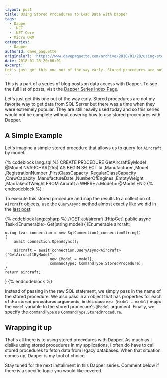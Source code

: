 ```yaml
---
layout: post
title: Using Stored Procedures to Load Data with Dapper
tags:
  - Dapper
  - .NET 
  - .NET Core
  - Micro ORM
categories:
  - Dapper
authorId: dave_paquette
originalurl: 'https://www.davepaquette.com/archive/2018/01/28/using-stored-procedures-to-load-data-with-dapper.aspx'
date: 2018-01-28 20:00:01
excerpt:
Let's just get this one out of the way early. Stored procedures are not my favorite way to get data from SQL Server but there was a time when they were extremely popular. They are still heavily used today and so this series would not be complete without covering how to use stored procedures with Dapper. 
---
```

This is a part of a series of blog posts on data access with Dapper. To see the full list of posts, visit the [Dapper Series Index Page](https://www.davepaquette.com/archive/2018/01/21/exploring-dapper-series.aspx).
 
Let's just get this one out of the way early. Stored procedures are not my favorite way to get data from SQL Server but there was a time when they were extremely popular. They are still heavily used today and so this series would not be complete without covering how to use stored procedures with Dapper. 

## A Simple Example
Let's imagine a simple stored procedure that allows us to query for `Aircraft` by model.

{% codeblock lang:sql %}
CREATE PROCEDURE GetAircraftByModel @Model NVARCHAR(255) AS
BEGIN
    SELECT 
       Id
      ,Manufacturer
      ,Model
      ,RegistrationNumber
      ,FirstClassCapacity
      ,RegularClassCapacity
      ,CrewCapacity
      ,ManufactureDate
      ,NumberOfEngines
      ,EmptyWeight
      ,MaxTakeoffWeight
    FROM Aircraft a
    WHERE a.Model = @Model
END
{% endcodeblock %}

To execute this stored procedure and map the results to a collection of `Aircraft` objects, use the `QueryAsync` method almost exactly like we did in the [last post](https://www.davepaquette.com/archive/2018/01/22/loading-an-object-graph-with-dapper.aspx). 

{% codeblock lang:csharp %}
//GET api/aircraft
[HttpGet]
public async Task<IEnumerable<Aircraft>> Get(string model)
{
    IEnumerable<Aircraft> aircraft;

    using (var connection = new SqlConnection(_connectionString))
    {
        await connection.OpenAsync();

        aircraft = await connection.QueryAsync<Aircraft>("GetAircraftByModel",
                        new {Model = model}, 
                        commandType: CommandType.StoredProcedure);
    }
    return aircraft;
}
{% endcodeblock %}

Instead of passing in the raw SQL statement, we simply pass in the name of the stored procedure. We also pass in an object that has properties for each of the stored procedures arguments, in this case `new {Model = model}` maps the `model` variable to the stored procedure's `@Model` argument. Finally, we specify the `commandType` as `CommandType.StoredProcedure`. 

## Wrapping it up

That's all there is to using stored procedures with Dapper. As much as I dislike using stored procedures in my applications, I often do have to call stored procedures to fetch data from legacy databases. When that situation comes up, Dapper is my tool of choice. 

Stay tuned for the next installment in this Dapper series. Comment below if there is a specific topic you would like covered.
